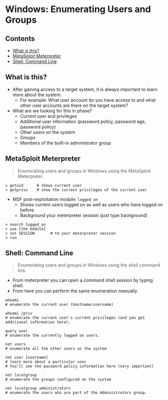# Windows: Enumerating Users and Groups

## Contents
- [What is this?](#what-is-this)
- [MetaSploit Meterpreter](#metasploit-meterpreter)
- [Shell: Command Line](#shell-command-line)

## What is this?
- After gaining access to a target system, it is always important to learn more about the system.
  - For example: What user account do you have access to and what other user accounts are there on the target system?
- What are we looking for this in phase?
  - Current user and privileges
  - Additional user information (password policy, password age, password policy)
  - Other users on the system
  - Groups
  - Members of the built-in administrator group
 
## MetaSploit Meterpreter
> Enumerating users and groups in Windows using the MetaSploit Meterpreter.
```
> getuid      # shows current user
> getprivs    # show the current privileges of the current user
```
- MSF post-exploitation module: `logged_on`
  - Shows current users logged on as well as users who have logged on before.
  - Background your meterpreter session (just type background)
```
> search logged_on
> use [the module]
> set SESSION       # to your meterpreter session 
> run
```

## Shell: Command Line
> Enumerating users and groups in Windows using the shell command line.
- From meterpreter you can open a command shell session by typing shell.
- From here you can perform the same enumeration manually.
```
whoami
# enumerate the current user (hostname/username)

whoami /priv
# enumerate the current user's current privileges (and you get additional information here).

query user
# enumerate the currently logged on users.

net users
# enumerate all the other users on the system

net user [username]
# learn more about a particular user
# You'll see the password policy information here (very important)

net localgroup
# enumerate the groups configured on the system

net localgroup administrators
# enumerate the users who are part of the Administrators group.
```
